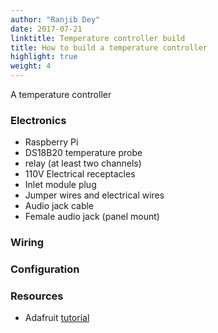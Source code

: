 ```yaml
---
author: "Ranjib Dey"
date: 2017-07-21
linktitle: Temperature controller build
title: How to build a temperature controller
highlight: true
weight: 4
---
```


A temperature controller

### Electronics

- Raspberry Pi
- DS18B20 temperature probe
- relay (at least two channels)
- 110V Electrical receptacles
- Inlet module plug
- Jumper wires and electrical wires
- Audio jack cable
- Female audio jack (panel mount)


### Wiring


### Configuration

### Resources

- Adafruit [tutorial](https://learn.adafruit.com/adafruits-raspberry-pi-lesson-11-ds18b20-temperature-sensing?view=all)
